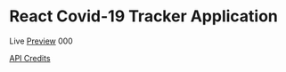# React Covid-19 Tracker Application

Live [Preview](https://covid19-tracker-mr62.web.app/) 000

[API Credits](https://covid19.mathdro.id/api/)
